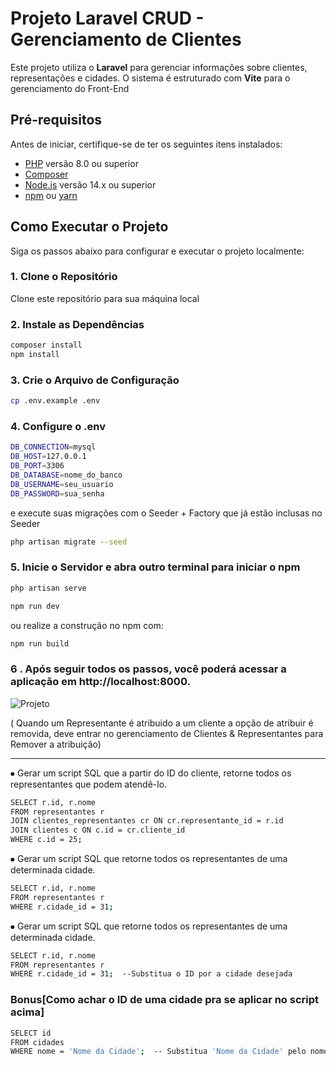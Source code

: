 # Projeto Laravel CRUD - Gerenciamento de Clientes

Este projeto utiliza o **Laravel** para gerenciar informações sobre clientes, representações e cidades. O sistema é estruturado com **Vite** para o gerenciamento do Front-End

## Pré-requisitos

Antes de iniciar, certifique-se de ter os seguintes itens instalados:

- [PHP](https://www.php.net/) versão 8.0 ou superior
- [Composer](https://getcomposer.org/)
- [Node.js](https://nodejs.org/) versão 14.x ou superior
- [npm](https://www.npmjs.com/) ou [yarn](https://yarnpkg.com/)

## Como Executar o Projeto

Siga os passos abaixo para configurar e executar o projeto localmente:

### 1. Clone o Repositório

Clone este repositório para sua máquina local

### 2. Instale as Dependências
```bash
composer install
npm install
```

### 3. Crie o Arquivo de Configuração
```bash
cp .env.example .env
```

### 4. Configure o .env 
```bash
DB_CONNECTION=mysql
DB_HOST=127.0.0.1
DB_PORT=3306
DB_DATABASE=nome_do_banco
DB_USERNAME=seu_usuario
DB_PASSWORD=sua_senha

```

e execute suas migrações com o Seeder + Factory que já estão inclusas no Seeder
```bash
php artisan migrate --seed
```


### 5. Inicie o Servidor e abra outro terminal para iniciar o npm
```bash
php artisan serve
```

```bash
npm run dev
```
ou realize a construção no npm com:

```bash
npm run build
```

### 6 . Após seguir todos os passos, você poderá acessar a aplicação em http://localhost:8000.

![Projeto](https://github.com/user-attachments/assets/85515138-0beb-4dfd-9416-28ed84d2b49c)

( Quando um Representante é atribuido a um cliente a opção de atribuir é removida, deve entrar no gerenciamento de Clientes & Representantes para Remover a atribuição)

<hr>

⦁ Gerar um script SQL que a partir do ID do cliente, retorne todos os representantes que podem atendê-lo.
```bash
SELECT r.id, r.nome
FROM representantes r
JOIN clientes_representantes cr ON cr.representante_id = r.id
JOIN clientes c ON c.id = cr.cliente_id
WHERE c.id = 25;  
```


⦁ Gerar um script SQL que retorne todos os representantes de uma determinada cidade.
```bash
SELECT r.id, r.nome
FROM representantes r
WHERE r.cidade_id = 31;  
```

⦁ Gerar um script SQL que retorne todos os representantes de uma determinada cidade.

```bash
SELECT r.id, r.nome
FROM representantes r
WHERE r.cidade_id = 31;  --Substitua o ID por a cidade desejada 
```

### Bonus[Como achar o ID de uma cidade pra se aplicar no script acima]
```bash
SELECT id
FROM cidades
WHERE nome = 'Nome da Cidade';  -- Substitua 'Nome da Cidade' pelo nome da cidade que você deseja buscar
```



